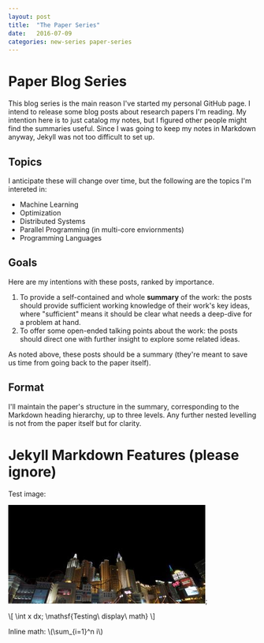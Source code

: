 ```yaml
---
layout: post
title:  "The Paper Series"
date:   2016-07-09
categories: new-series paper-series
---
```


# Paper Blog Series

This blog series is the main reason I've started my personal GitHub page. I intend to release some blog posts about research papers I'm reading. My intention here is to just catalog my notes, but I figured other people might find the summaries useful. Since I was going to keep my notes in Markdown anyway, Jekyll was not too difficult to set up.

## Topics

I anticipate these will change over time, but the following are the topics I'm intereted in:

* Machine Learning
* Optimization
* Distributed Systems
* Parallel Programming (in multi-core enviornments)
* Programming Languages

## Goals

Here are my intentions with these posts, ranked by importance.

1. To provide a self-contained and whole **summary** of the work: the posts should provide sufficient working knowledge of their work's key ideas, where "sufficient" means it should be clear what needs a deep-dive for a problem at hand.
2. To offer some open-ended talking points about the work: the posts should direct one with further insight to explore some related ideas.

As noted above, these posts should be a summary (they're meant to save us time from going back to the paper itself).

## Format

I'll maintain the paper's structure in the summary, corresponding to the Markdown heading hierarchy, up to three levels. Any further nested levelling is not from the paper itself but for clarity.

# Jekyll Markdown Features (please ignore)

Test image:

![test-image-alt-text](/assets/test-page-image-1.jpg);

\\[
\int x dx; \mathsf{Testing\ display\ math}
\\]

Inline math: \\(\sum_{i=1}^n i\\)